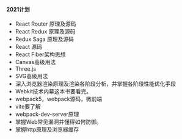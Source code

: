 #### 2021计划

- React Router 原理及源码
- React Redux 原理及源码
- Redux Saga 原理及源码
- React 源码
- React Fiber架构思想
- Canvas高级用法
- Three.js
- SVG高级用法
- 深入浏览器渲染原理及渲染各阶段分析，并掌握各阶段性能优化手段
- Webkit技术内幕这本书要看完。
- webpack5，webpack源码，微前端
- vite要了解
- webpack-dev-server原理
- 掌握Web常见漏洞并懂得如何防御。
- 掌握http原理及浏览器缓存
